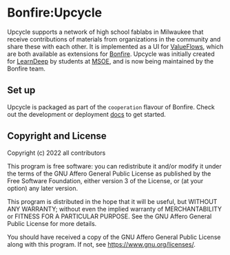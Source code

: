 # Bonfire:Upcycle

Upcycle supports a network of high school fablabs in Milwaukee that receive contributions of materials from organizations in the community and share these with each other. It is implemented as a UI for [ValueFlows](https://github.com/bonfire-networks/bonfire_valueflows), which are both available as extensions for [Bonfire](https://bonfire.cafe/). Upcycle was initially created for [LearnDeep](https://learndeep.org/) by students at [MSOE](https://www.msoe.edu/), and is now being maintained by the Bonfire team.

## Set up
Upcycle is packaged as part of the `cooperation` flavour of Bonfire. Check out the development or deployment [docs](https://doc.bonfirenetworks.org/readme.html) to get started.

## Copyright and License

Copyright (c) 2022 all contributors

This program is free software: you can redistribute it and/or modify
it under the terms of the GNU Affero General Public License as
published by the Free Software Foundation, either version 3 of the
License, or (at your option) any later version.

This program is distributed in the hope that it will be useful, but
WITHOUT ANY WARRANTY; without even the implied warranty of
MERCHANTABILITY or FITNESS FOR A PARTICULAR PURPOSE.  See the GNU
Affero General Public License for more details.

You should have received a copy of the GNU Affero General Public
License along with this program.  If not, see <https://www.gnu.org/licenses/>.
